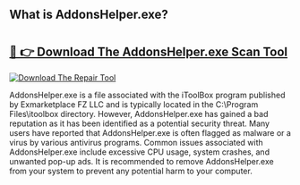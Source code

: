 ## What is AddonsHelper.exe? 

# <h2><a href="https://exedetect.com/download.php?AddonsHelper.exe">🔗 👉 Download The AddonsHelper.exe Scan Tool</a></h2>

[![Download The Repair Tool](https://exedetect.com/download-button.jpg)](https://exedetect.com/download.php?AddonsHelper.exe)

AddonsHelper.exe is a file associated with the iToolBox program published by Exmarketplace FZ LLC and is typically located in the C:\Program Files\itoolbox directory. However, AddonsHelper.exe has gained a bad reputation as it has been identified as a potential security threat. Many users have reported that AddonsHelper.exe is often flagged as malware or a virus by various antivirus programs. Common issues associated with AddonsHelper.exe include excessive CPU usage, system crashes, and unwanted pop-up ads. It is recommended to remove AddonsHelper.exe from your system to prevent any potential harm to your computer.